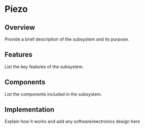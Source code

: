 # Piezo
## Overview
Provide a brief description of the subsystem and its purpose.

## Features
List the key features of the subsystem.

## Components
List the components included in the subsystem.

## Implementation
Explain how it works and add any software/eectronics design here
